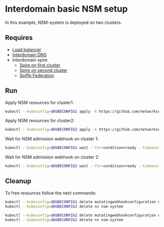 # Interdomain basic NSM setup

In this example, NSM-system is deployed on two clusters.

## Requires

- [Load balancer](../../two_cluster_configuration/loadbalancer)
- [Interdomain DNS](../../two_cluster_configuration/dns)
- Interdomain spire
    - [Spire on first cluster](../../../spire/cluster1)
    - [Spire on second cluster](../../../spire/cluster2)
    - [Spiffe Federation](../../two_cluster_configuration/spiffe_federation)

## Run

Apply NSM resources for cluster1:

```bash
kubectl --kubeconfig=$KUBECONFIG1 apply -k https://github.com/networkservicemesh/deployments-k8s/examples/interdomain/two_cluster_configuration/basic/cluster1?ref=efc24ad647986c9438af7fa177d54028a287b8a3
```

Apply NSM resources for cluster2:

```bash
kubectl --kubeconfig=$KUBECONFIG2 apply -k https://github.com/networkservicemesh/deployments-k8s/examples/interdomain/two_cluster_configuration/basic/cluster2?ref=efc24ad647986c9438af7fa177d54028a287b8a3
```

Wait for NSM admission webhook on cluster 1:

```bash
kubectl --kubeconfig=$KUBECONFIG1 wait --for=condition=ready --timeout=1m pod -n nsm-system -l app=admission-webhook-k8s
```

Wait for NSM admission webhook on cluster 2:

```bash
kubectl --kubeconfig=$KUBECONFIG2 wait --for=condition=ready --timeout=1m pod -n nsm-system -l app=admission-webhook-k8s
```

## Cleanup

To free resources follow the next commands:

```bash
kubectl --kubeconfig=$KUBECONFIG1 delete mutatingwebhookconfiguration nsm-mutating-webhook
kubectl --kubeconfig=$KUBECONFIG1 delete ns nsm-system
```
```bash
kubectl --kubeconfig=$KUBECONFIG2 delete mutatingwebhookconfiguration nsm-mutating-webhook
kubectl --kubeconfig=$KUBECONFIG2 delete ns nsm-system
```
